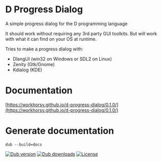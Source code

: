 # D Progress Dialog
A simple progress dialog for the D programming language

It should work without requiring any 3rd party GUI toolkits. But will work with what it can find on your OS at runtime.

Tries to make a progress dialog with:
* DlangUI (win32 on Windows or SDL2 on Linux)
* Zenity (Gtk/Gnome)
* Kdialog (KDE)

# Documentation

[https://workhorsy.github.io/d-progress-dialog/0.1.0/](https://workhorsy.github.io/d-progress-dialog/0.1.0/)

# Generate documentation

```
dub --build=docs
```


[![Dub version](https://img.shields.io/dub/v/d-progress-dialog.svg)](https://code.dlang.org/packages/d-progress-dialog)
[![Dub downloads](https://img.shields.io/dub/dt/d-progress-dialog.svg)](https://code.dlang.org/packages/d-progress-dialog)
[![License](https://img.shields.io/badge/license-BSL_1.0-blue.svg)](https://raw.githubusercontent.com/workhorsy/d-progress-dialog/master/LICENSE)
